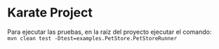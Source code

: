 # Karate Project
Para ejecutar las pruebas, en la raíz del proyecto ejecutar el comando:  
`mvn clean test -Dtest=examples.PetStore.PetStoreRunner`
